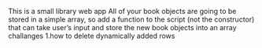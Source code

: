 This is a small library web app
All of your book objects are going to be stored in a simple array, so add a function to the script (not the constructor) that can take user’s input and store the new book objects into an array
challanges
1.how to delete dynamically added rows